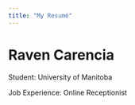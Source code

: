```yaml
---
title: "My Resumé"
---
```



# Raven Carencia

Student: University of Manitoba

Job Experience: Online Receptionist
